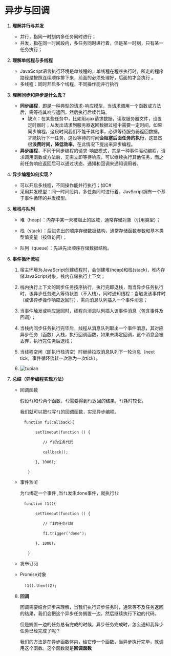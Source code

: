 # 异步与回调

1. **理解并行与并发**

   - 并行，指同一时刻内多任务同时进行；
   - 并发，指在同一时间段内，多任务同时进行着，但是某一时刻，只有某一任务执行；
2. **理解单线程与多线程** 

   - JavaScript语言执行环境是单线程的，单线程在程序执行时，所走的程序路径是按照连续顺序排下来，前面的必须处理好，后面的才会执行 。
   - 多线程：同时开启多个线程，不同操作能并行执行 
3. **理解同步和异步是什么鬼？**

   - **同步编程**，即是一种典型的请求-响应模型，当请求调用一个函数或方法后，需等待其响应返回，然后执行后续代码。
     - 缺点：在某些任务中，比如用ajax请求数据，读取服务器文件，设置定时器时；从发出请求到服务器返回数据过程中需要一定时间，如果同步编程，这段时间我们不能干其他事，必须等待服务器返回数据，才能执行下一任务，这段等待的时间**会阻塞后面任务的执行**，这显然很**浪费时间，降低效率**，在此情况下提出来异步编程。
   -  **异步编程**，不同于同步编程的请求-响应模式，其是一种事件驱动编程，请求调用函数或方法后，无需立即等待响应，可以继续执行其他任务，而之前任务响应返回后可以通过状态、通知和回调来通知调用者。 
4. **异步编程如何实现？**

   - 可以开启多线程，不同操作能并行执行；如C# 
   - 采用并发模型：同一时间段内，多任务同时进行着。JavScript拥有一个基于事件循环的并发模型。 
5. **堆栈与队列**

   - 堆（heap）：内存中某一未被阻止的区域，通常存储对象（引用类型）；

   - 栈（stack）：后进先出的顺序存储数据结构，通常存储函数参数和基本类型值变量（按值访问）；

   - 队列（queue）：先进先出顺序存储数据结构。
6. **事件循环流程**
    1. 宿主环境为JavaScript创建线程时，会创建堆(heap)和栈(stack)，堆内存储JavaScript对象，栈内存储执行上下文；

    2. 栈内执行上下文的同步任务按序执行，执行完即退栈，而当异步任务执行时，该异步任务进入等待状态（不入栈），同时通知线程：当触发该事件时（或该异步操作响应返回时），需向消息队列插入一个事件消息；

    3. 当事件触发或响应返回时，线程向消息队列插入该事件消息（包含事件及回调）；

    4. 当栈内同步任务执行完毕后，线程从消息队列取出一个事件消息，其对应异步任务（函数）入栈，执行回调函数，如果未绑定回调，这个消息会被丢弃，执行完任务后退栈；

    5. 当线程空闲（即执行栈清空）时继续拉取消息队列下一轮消息（next tick，事件循环流转一次称为一次tick）。

    6. ![tupian](./qq1.png)

7. **总结（异步编程实现方法）**

   - 回调函数

     假设`f1`和`f2`两个函数，`f2`需要得到`f1`返回的结果，`f1`耗时较长。

     我们就可以把`f2`写`f1`的回调函数，实现异步编程。

     ```
     　function f1(callback){
     
     　　　　setTimeout(function () {
     
     　　　　　　// f1的任务代码
     
     　　　　　　callback();
     
     　　　　}, 1000);
     
     　　}
     ```

     

   - 事件监听

     为`f1`绑定一个事件 ,当`f1`发生done事件，就执行`f2 `

     ```
     　function f1(){
     
     　　　　setTimeout(function () {
     
     　　　　　　// f1的任务代码
     
     　　　　　　f1.trigger('done');
     
     　　　　}, 1000);
     
     　　}
     ```

     

   - 发布订阅

   - Promise对象

     　```f1().then(f2); ```

   8. **回调**

      回调需要结合异步来理解，当我们执行异步任务时，通常等不及任务返回的结果，我们会把这个异步任务搁置一边，然后继续执行下边的代码。

      但是搁置一边的任务总有完成的时候，异步任务完成时，怎么通知我异步任务已经完成了呢？

      我们的方法是在异步函数体内，给它传一个函数，当异步执行完毕，就调用这个函数。这个函数就是**回调函数**

